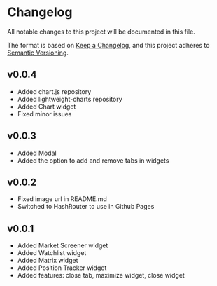 # Changelog
All notable changes to this project will be documented in this file.

The format is based on [Keep a Changelog](https://keepachangelog.com/en/1.0.0/),
and this project adheres to [Semantic Versioning](https://semver.org/spec/v2.0.0.html).

## v0.0.4
- Added chart.js repository
- Added lightweight-charts repository
- Added Chart widget
- Fixed minor issues

## v0.0.3
- Added Modal
- Added the option to add and remove tabs in widgets

## v0.0.2
- Fixed image url in README.md
- Switched to HashRouter to use in Github Pages

## v0.0.1
- Added Market Screener widget
- Added Watchlist widget
- Added Matrix widget
- Added Position Tracker widget
- Added features: close tab, maximize widget, close widget